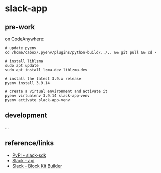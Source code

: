 # slack-app

## pre-work

on CodeAnywhere:
```
# update pyenv
cd /home/cabox/.pyenv/plugins/python-build/../.. && git pull && cd -

# install liblzma
sudo apt update
sudo apt install lzma-dev liblzma-dev

# install the latest 3.9.x release
pyenv install 3.9.14

# create a virtual environment and activate it
pyenv virtualenv 3.9.14 slack-app-venv
pyenv activate slack-app-venv
```

## development

...

## reference/links

- [PyPI - slack-sdk](https://pypi.org/project/slack-sdk/)
- [Slack - api](https://api.slack.com/)
- [Slack - Block Kit Builder](https://app.slack.com/block-kit-builder)
